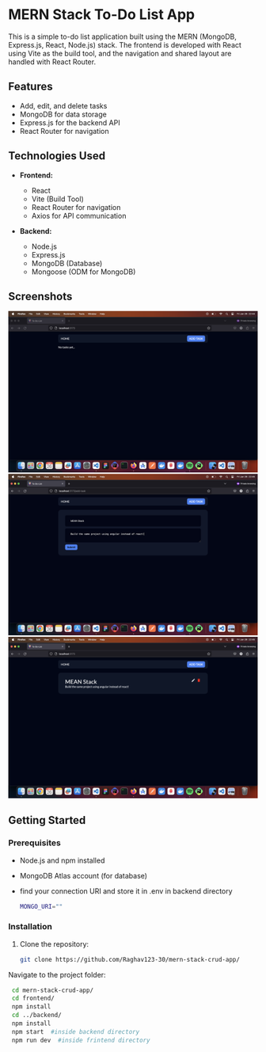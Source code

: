 #  MERN Stack To-Do List App

This is a simple to-do list application built using the MERN (MongoDB, Express.js, React, Node.js) stack. The frontend is developed with React using Vite as the build tool, and the navigation and shared layout are handled with React Router.

## Features

- Add, edit, and delete tasks
- MongoDB for data storage
- Express.js for the backend API
- React Router for navigation

## Technologies Used

- **Frontend:**
  - React
  - Vite (Build Tool)
  - React Router for navigation
  - Axios for API communication

- **Backend:**
  - Node.js
  - Express.js
  - MongoDB (Database)
  - Mongoose (ODM for MongoDB)

## Screenshots

![screenshot1](screenshots/Screenshot%202024-01-26%20at%2022.44.24.png)
![screenshot2](screenshots/Screenshot%202024-01-26%20at%2022.45.02.png)
![screenshot3](screenshots/Screenshot%202024-01-26%20at%2022.45.11.png)
## Getting Started

### Prerequisites

- Node.js and npm installed
- MongoDB Atlas account (for database)
- find your connection URI and store it in .env in backend directory

  ``` bash
  MONGO_URI=""

### Installation

1. Clone the repository:

   ```bash
   git clone https://github.com/Raghav123-30/mern-stack-crud-app/
  Navigate to the project folder:

  ```bash
   cd mern-stack-crud-app/
   cd frontend/
   npm install
   cd ../backend/
   npm install
   npm start  #inside backend directory
   npm run dev  #inside frintend directory
